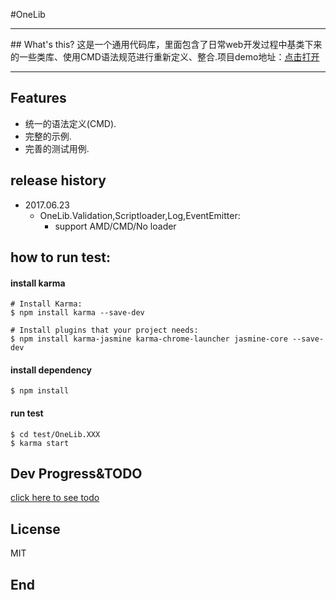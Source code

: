 #OneLib
<hr/>
## What's this?
这是一个通用代码库，里面包含了日常web开发过程中基类下来的一些类库、使用CMD语法规范进行重新定义、整合.项目demo地址：<a href="http://wbpmrck.github.io/OneLib/demo/html/index.html" target="_blank">点击打开</a>
<hr/>

## Features
* 统一的语法定义(CMD).
* 完整的示例.
* 完善的测试用例.

## release history

- 2017.06.23
    - OneLib.Validation,Scriptloader,Log,EventEmitter:
        - support AMD/CMD/No loader


## how to run test:

#### install karma
```
# Install Karma:
$ npm install karma --save-dev

# Install plugins that your project needs:
$ npm install karma-jasmine karma-chrome-launcher jasmine-core --save-dev
```

#### install dependency
```
$ npm install
```

#### run test
```
$ cd test/OneLib.XXX
$ karma start
```



## Dev Progress&TODO

[click here to see todo](todo.md)

## License
MIT

## End
